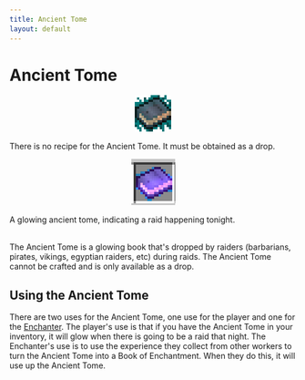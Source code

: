 ```yaml
---
title: Ancient Tome
layout: default
---
```

# Ancient Tome 

<div class="infobox box text-center">
    <p style="text-align:center;"><img src="../../assets/images/icons/minecolonies/ancient_tome.png" alt="Ancient Tome"></p>
    There is no recipe for the Ancient Tome. It must be obtained as a drop.
    <p style="text-align:center;"><img src="../../assets/images/icons/minecolonies/ancient_tome_glowing.png" alt="Glowing Ancient Tome"></p>
    A glowing ancient tome, indicating a raid happening tonight.
</div>

<br>

The Ancient Tome is a glowing book that's dropped by raiders (barbarians, pirates, vikings, egyptian raiders, etc) during raids. The Ancient Tome cannot be crafted and is only available as a drop. 
<br>

## Using the Ancient Tome

There are two uses for the Ancient Tome, one use for the player and one for the [Enchanter](../../source/workers/enchanter). The player's use is that if you have the Ancient Tome in your inventory, it will glow when there is going to be a raid that night. The Enchanter's use is to use the experience they collect from other workers to turn the Ancient Tome into a Book of Enchantment. When they do this, it will use up the Ancient Tome.
